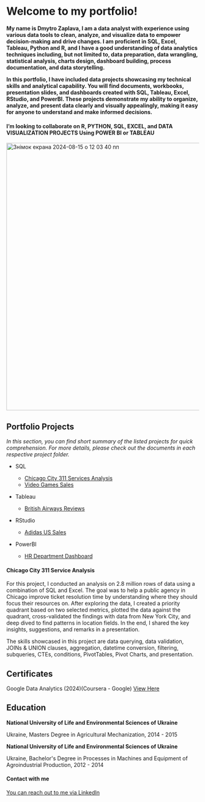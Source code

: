 # Welcome to my portfolio!

**My name is Dmytro Zaplava, I am a data analyst with experience using various data tools to clean, analyze, and visualize data to empower decision-making and drive changes. I am proficient in SQL, Excel, Tableau, Python and R, and I have a good understanding of data analytics techniques including, but not limited to, data preparation, data wrangling, statistical analysis, charts design, dashboard building, process documentation, and data storytelling.**

**In this portfolio, I have included data projects showcasing my technical skills and analytical capability. You will find documents, workbooks, presentation slides, and dashboards created with SQL, Tableau, Excel, RStudio, and PowerBI. These projects demonstrate my ability to organize, analyze, and present data clearly and visually appealingly, making it easy for anyone to understand and make informed decisions.**

#### I’m looking to collaborate on R, PYTHON, SQL, EXCEL, and DATA VISUALIZATION PROJECTS Using POWER BI or TABLEAU

<img width="697" alt="Знімок екрана 2024-08-15 о 12 03 40 пп" src="https://github.com/user-attachments/assets/3e2c4d51-c3af-4336-a311-0ed6ffaa2b33">

## Portfolio Projects

*In this section, you can find short summary of the listed projects for quick comprehension. For more details, please check out the documents in each respective project folder.*


- SQL
  - [Chicago City 311 Services Analysis](#Chicago-311-Analysis/Chicago-311.md)
  - [Video Games Sales](#E-commerceVideoGamesSales.md)
    
- Tableau
  - [British Airways Reviews](#BritishAirwaysReview.md)
    
- RStudio
  - [Adidas US Sales](#AdidasSalesUS.md)
    
- PowerBI
  -  [HR Department Dashboard](#HrDashcboardPowerBI.md)





#### Chicago City 311 Service Analysis
For this project, I conducted an analysis on 2.8 million rows of data using a combination of SQL and Excel. The goal was to help a public agency in Chicago improve ticket resolution time by understanding where they should focus their resources on. After exploring the data, I created a priority quadrant based on two selected metrics, plotted the data against the quadrant, cross-validated the findings with data from New York City, and deep dived to find patterns in location fields. In the end, I shared the key insights, suggestions, and remarks in a presentation.

The skills showcased in this project are data querying, data validation, JOINs & UNION clauses, aggregation, datetime conversion, filtering, subqueries, CTEs, conditions, PivotTables, Pivot Charts, and presentation.

####

## Certificates
Google Data Analytics (2024)(Coursera - Google)  [View Here](https://www.coursera.org/account/accomplishments/professional-cert/HFNQWQ5FH3UV?utm_campaign=pdf_header_button&utm_content=cert_image&utm_medium=certificate&utm_product=prof&utm_source=link) 

## Education

**National University of Life and Environmental Sciences of Ukraine**

Ukraine, Masters Degree in Agricultural Mechanization, 2014 - 2015

**National University of Life and Environmental Sciences of Ukraine**

Ukraine, Bachelor's Degree in Processes in Machines and Equipment of Agroindustrial Production, 2012 - 2014

#### Contact with me
[You can reach out to me via LinkedIn](https://www.linkedin.com/in/dmytrozaplava/)
